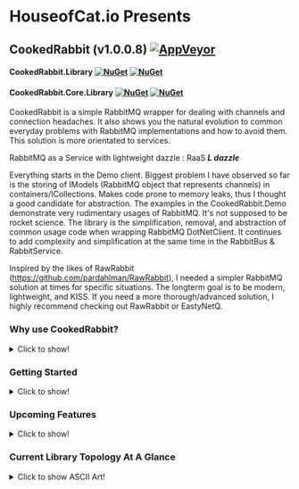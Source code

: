 # HouseofCat.io Presents
## CookedRabbit (v1.0.0.8) [![AppVeyor](https://img.shields.io/appveyor/ci/houseofcat/cookedrabbit.svg?logo=appveyor)](https://ci.appveyor.com/project/houseofcat/cookedrabbit)
#### CookedRabbit.Library [![NuGet](https://img.shields.io/nuget/dt/CookedRabbit.Library.svg)](https://www.nuget.org/packages/CookedRabbit.Library/) [![NuGet](https://img.shields.io/nuget/v/CookedRabbit.Library.svg)](https://www.nuget.org/packages/CookedRabbit.Library/)
#### CookedRabbit.Core.Library [![NuGet](https://img.shields.io/nuget/dt/CookedRabbit.Core.Library.svg)](https://www.nuget.org/packages/CookedRabbit.Core.Library/) [![NuGet](https://img.shields.io/nuget/v/CookedRabbit.Core.Library.svg)](https://www.nuget.org/packages/CookedRabbit.Core.Library/)


CookedRabbit is a simple RabbitMQ wrapper for dealing with channels and connection headaches. It also shows you the natural evolution to common everyday problems with RabbitMQ implementations and how to avoid them. This solution is more orientated to services.  

RabbitMQ as a Service with lightweight dazzle : RaaS ***L dazzle***

Everything starts in the Demo client. Biggest problem I have observed so far is the storing of IModels (RabbitMQ object that represents channels) in containers/ICollections. Makes code prone to memory leaks, thus I thought a good candidate for abstraction. The examples in the CookedRabbit.Demo demonstrate very rudimentary usages of RabbitMQ. It's not supposed to be rocket science. The library is the simplification, removal, and abstraction of common usage code when wrapping RabbitMQ DotNetClient. It continues to add complexity and simplification at the same time in the RabbitBus & RabbitService.

Inspired by the likes of RawRabbit (https://github.com/pardahlman/RawRabbit), I needed a simpler RabbitMQ solution at times for specific situations. The longterm goal is to be modern, lightweight, and KISS. If you need a more thorough/advanced solution, I highly recommend checking out RawRabbit or EastyNetQ.

### Why use CookedRabbit?

<details><summary>Click to show!</summary>
<p>

Do or do not, I am not really bothered either way :).  

CookedRabbit benefits are simplicity. It will also stay current with .Net Framework, NetCore, C#7.x+, and the RabbitMQ client. It is not my intention to let things lag behind Pivotal RabbitMQ or Microsoft releases.

Which leads me to the custom compiled RabbitMQ CookedRabbit uses and includes in this solution:

```
    RabbitMQ Dotnet Client 5.1.0 (6/23/2018)

    Changes from Official Release
       All NuGets updated.
       NetFramework 4.5/4.5.1 -> 4.7.2
       NetStandard 1.5 -> 2.0
       NetCore 2.0 -> 2.1
       C# 7.3 (latest version)
       ApiGen re-compiled.
       Client compiled as x64.
```

CookedRabbit provides async/await around RabbitMQ calls.  
CookedRabbit will be Dependency Injection friendly.  
CookedRabbit services support an optional ILogger from Microsoft.Extensions.Logger.  
CookedRabbit supports logic based customizations.  
CookedRabbit has fairly decent commenting.  
CookedRabbit has a generated Wiki.  
CookedRabbit has a plethora of examples on how to use.  


</p>
</details>

### Getting Started

<details><summary>Click to show!</summary>
<p>

#### Configuring RabbitMQ Server First (if running Local)
To run .Demo locally, have Erlang 20.3 and Server RabbitMQ v3.7.x installed locally and running first.
Use the HTTP API management from RabbitMQ to verify communication is occurring.
The WarmupAsync() will create the queue '001' to work with, if it doesn't exist, and send/receive a test message.

Developed/Tested On

  * Erlang 20.3
  * RabbitMQ Server v3.7.5 (pre-7/6/2018)
  * RabbitMQ Server v3.7.7 (post-7/6/2018)

#### Configuration Values
Checkout the RabbitSeasoning to configure your RabbitService/RabbitTopologyService.

#### NetFramework Requirements

<details><summary>Click to show!</summary>
<p>

 * Visual Studio 2017+ installed (Community+).
 * .NET 4.7.2 SDK installed.
 * Compile as C# 7.2+ minimum.

</p>
</details>

#### NetCore Requirements

<details><summary>Click to show!</summary>
<p>

 * Visual Studio Code or Visual Studio 2017+ installed.
 * Open Folder `NetCore` or open the SLN.
 * Compile as C# 7.2+ minimum.
 * NetCore 2.1.0 SDK installed.

*Note: (NetCore runtime 2.1.1 seems buggy at this time)*

</p>
</details>

</p>
</details>

### Upcoming Features

<details><summary>Click to show!</summary>
<p>

 * ~~Add XML comments.~~ Done.
 * ~~Create Wiki.~~ Basic one done, generated from XML comments.
 * ~~NuGet packages.~~ Done, Libraries uploaded.
 * ~~Add interfaces to the Pools.~~ Done, everything updated.
 * ~~More robust error handling.~~ Done, will continue pattern.
 * ~~Quality life tools such as compression etc.~~ Done, will add more.
 * Connection EventListener wireups.
 * Disaster recovery & circuit break.
 * A ServiceBus-esque client.
 * Additional Demonstrations.
 * Add Xunit tests.

</p>
</details>

### Current Library Topology At A Glance

<details><summary>Click to show ASCII Art!</summary>
<p>

```
    ║
    ║ Your Business Logic
    ║
    ╠══ » RabbbitBus() ═════════════════════════════════════════════════════════════╗
    ║       ║                                                                       ║
    ║       ║ - Exception Handling                                                  ║
    ║       ║ - Circuit Breaker                                                     ║
    ║       ║ - Abstraction                                                         ║
    ║       ║                                                                       ║
    ╠════ » ╠══ » RabbitDeliveryService : IRabbitDeliveryService ═══════════════════╣
    ║       ║       ║                                                               ║
    ║       ║       ║ & RabbitChannelPool                                           ║
    ║       ║       ║ & RabbitSeasoning                                             ║
    ║       ║       ║                                                               ║
    ║       ║       ║ + Flag Channel As Dead                                        ║
    ║       ║       ║ + Return Channel To Pool (Finished Work)                      ║
    ║       ║       ║                                                               ║
    ║       ║       ║ + Publish                                                     ║
    ║       ║       ║ + PublishMany                                                 ║
    ║       ║       ║ + PublishManyAsBatches                                        ║
    ║       ║       ║                                                               ║
    ║       ║       ║ + Get                                                         ║
    ║       ║       ║   + Returns As ValueTuple                                     ║
    ║       ║       ║   + Returns As AckableResult                                  ║
    ║       ║       ║ + GetMany                                                     ║
    ║       ║       ║   + Returns As ValueTuple                                     ║
    ║       ║       ║   + Returns As AckableResult                                  ║
    ║       ║       ║                                                               ║
    ║       ║       ║ + CreateConsumerAsync                                         ║
    ║       ║       ║ + CreateAsyncConsumerAsync                                    ║
    ║       ║       ║                                                               ║
    ║       ║       ║ Customize:                                                    ║
    ║       ║       ║ + Use ILogger                                                 ║
    ║       ║       ║ + throw ex                                                    ║
    ║       ║       ║ + Throttling                                                  ║
    ║       ║       ║                                                               ║
    ║       ║       ╚══ » RabbitChannelPool : IRabbitChannelPool ═══════════════════╣
    ║       ║               ║                                                       ║
    ║       ║               ║ & RabbitConnectionPool                                ║
    ║       ║               ║ & RabbitSeasoning                                     ║
    ║       ║               ║                                                       ║
    ║       ║               ║ + GetTransientChannel (non-Ackable)                   ║
    ║       ║               ║ + GetTransientChannel (Ackable)                       ║
    ║       ║               ║                                                       ║
    ║       ║               ║ + GetChannelPair from &ChannelPool (non-Ackable)      ║
    ║       ║               ║ + GetChannelPair from &ChannelPool (ackable)          ║
    ║       ║               ║                                                       ║
    ║       ║               ║ Mechanisms:                                           ║
    ║       ║               ║ + Get Channel Delay (When All Channels Are In Use)    ║
    ║       ║               ║ + In Use ChannelPair Pool                             ║
    ║       ║               ║ + In Use Ack ChannelPair Pool                         ║
    ║       ║               ║ + Return Channel to A Pool                            ║
    ║       ║               ║                                                       ║
    ║       ║               ║ Customize:                                            ║
    ║       ║               ║ - Use ILogger                                         ║
    ║       ║               ║ - throw ex                                            ║
    ║       ║               ║                                                       ║
    ║       ║               ╚══ » RabbitConnectionPool : IRabbitConnectionPool ═════╣
    ║       ║                       ║                                               ║
    ║       ║                       ║ & RabbitMQ ConnectionFactory                  ║
    ║       ║                       ║ & RabbitSeasoning                             ║
    ║       ║                       ║ & ConnectionPool                              ║
    ║       ║                       ║                                               ║
    ║       ║                       ║ Customize:                                    ║
    ║       ║                       ║ - Use ILogger                                 ║
    ║       ║                       ║ - throw ex                                    ║
    ║       ║                       ║ - System for Dealing with Flagged Connections ║
    ║       ║                       ║                                               ║
    ║       ║                       ╚═══════════════════════════════════════════════╣
    ║       ║                                                                       ║
    ╠════ » ╠══ » RabbitTopologyService : IRabbitTopologyService ═══════════════════╣
    ║       ║       ║                                                               ║
    ║       ║       ║ & RabbitChannelPool                                           ║
    ║       ║       ║ & RabbitTopologySeasoning                                     ║
    ║       ║       ║                                                               ║
    ║       ║       ║ + QueueDeclareAsync                                           ║
    ║       ║       ║ + QueueDeleteAsync                                            ║
    ║       ║       ║ + QueueBindToExchangeAsync                                    ║
    ║       ║       ║ + QueueUnbindToExchangeAsync                                  ║
    ║       ║       ║                                                               ║
    ║       ║       ║ + ExchangeDeclareAsync                                        ║
    ║       ║       ║ + ExchangeDeleteAsync                                         ║
    ║       ║       ║ + ExchangeBindToExchangeAsync                                 ║
    ║       ║       ║ + ExchangeUnbindToExchangeAsync                               ║
    ║       ║       ║                                                               ║
    ║       ║       ╚═══════════════════════════════════════════════════════════════╣
    ║       ║                                                                       ║
    ╚════ » ╚══ » RabbitMaintenanceService : IRabbitMaintenanceService ═════════════╣
                    ║                                                               ║
                    ║ & RabbitChannelPool                                           ║
                    ║ & RabbitTopologySeasoning                                     ║
                    ║                                                               ║
                    ║ + PurgeQueueAsync                                             ║
                    ║ + TransferMessageAsync                                        ║
                    ║ + TransferMessagesAsync                                       ║
                    ║ + TransferAllMessagesAsync                                    ║
                    ║                                                               ║
                    ╚═══════════════════════════════════════════════════════════════╝
```

Legend  

    & Indicates mandatory/crucial internal object.  
    + Exists (or exists with future enhancements)  
    - Does not exist yet.  
    ! Important  

</p>
</details>
